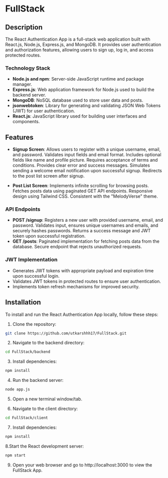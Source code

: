# FullStack

## Description

The React Authentication App is a full-stack web application built with React.js, Node.js, Express.js, and MongoDB. It provides user authentication and authorization features, allowing users to sign up, log in, and access protected routes.


### Technology Stack

- **Node.js and npm**: Server-side JavaScript runtime and package manager.
- **Express.js**: Web application framework for Node.js used to build the backend server.
- **MongoDB**: NoSQL database used to store user data and posts.
- **jsonwebtoken**: Library for generating and validating JSON Web Tokens (JWT) for user authentication.
- **React.js**: JavaScript library used for building user interfaces and components.


## Features

- **Signup Screen**: Allows users to register with a unique username, email, and password. Validates input fields and email format. Includes optional fields like name and profile picture. Requires acceptance of terms and conditions. Provides clear error and success messages. Simulates sending a welcome email notification upon successful signup. Redirects to the post list screen after signup.

- **Post List Screen**: Implements infinite scrolling for browsing posts. Fetches posts data using paginated GET API endpoints. Responsive design using Tailwind CSS. Consistent with the "MelodyVerse" theme.

### API Endpoints

- **POST /signup**: Registers a new user with provided username, email, and password. Validates input, ensures unique usernames and emails, and securely hashes passwords. Returns a success message and JWT token upon successful registration.
- **GET /posts**: Paginated implementation for fetching posts data from the database. Secure endpoint that rejects unauthorized requests.

### JWT Implementation

- Generates JWT tokens with appropriate payload and expiration time upon successful login.
- Validates JWT tokens in protected routes to ensure user authentication.
- Implements token refresh mechanisms for improved security.

## Installation

To install and run the React Authentication App locally, follow these steps:

1. Clone the repository:

```bash
git clone https://github.com/utkarshhh17/FullStack.git
```

2. Navigate to the backend directory:

```bash
cd FullStack/backend
```

3. Install dependencies:

```bash
npm install
```

4. Run the backend server:

```bash
node app.js
```

5. Open a new terminal window/tab.

6. Navigate to the client directory:

```bash
cd FullStack/client
```

7. Install dependencies:

```bash
npm install
```

8.Start the React development server:

```bash
npm start
```

9. Open your web browser and go to http://localhost:3000 to view the FullStack App.


